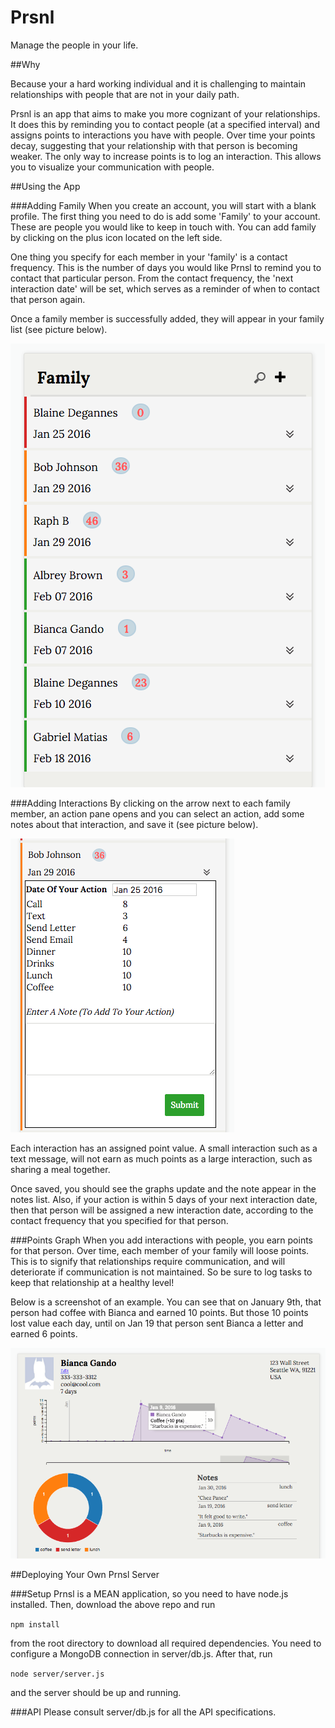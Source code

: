 # Prsnl
Manage the people in your life.

##Why

Because your a hard working individual and it is challenging to maintain relationships with people that are not in your daily path.

Prsnl is an app that aims to make you more cognizant of your relationships.  It does this by reminding you to contact people (at a specified interval) and assigns points to interactions you have with people. Over time your points decay, suggesting that your relationship with that person is becoming weaker.  The only way to increase points is to log an interaction.  This allows you to visualize your communication with people.

##Using the App

###Adding Family
When you create an account, you will start with a blank profile.  The first thing you need to do is add some 'Family' to your account.  These are people you would like to keep in touch with.  You can add family by clicking on the plus icon located on the left side.

One thing you specify for each member in your 'family' is a contact frequency.  This is the number of days you would like Prnsl to remind you to contact that particular person.  From the contact frequency, the  'next interaction date' will be set, which serves as a reminder of when to contact that person again.

Once a family member is successfully added, they will appear in your family list (see picture below).

![family-view](https://github.com/Courageous-Climbers/GaussHyrax/blob/master/readme_imgs/family-view.png?raw=true)

###Adding Interactions
By clicking on the arrow next to each family member, an action pane opens and you can select an action, add some notes about that interaction, and save it (see picture below).  

![action-view](https://github.com/Courageous-Climbers/GaussHyrax/blob/master/readme_imgs/action-view.png?raw=true)

Each interaction has an assigned point value.  A small interaction such as a text message, will not earn as much points as a large interaction, such as sharing a meal together.  

Once saved, you should see the graphs update and the note appear in the notes list.  Also, if your action is within 5 days of your next interaction date, then that person will be assigned a new interaction date, according to the contact frequency that you specified for that person.

###Points Graph
When you add interactions with people, you earn points for that person. Over time, each member of your family will loose points.  This is to signify that relationships require communication, and will deteriorate if communication is not maintained.  So be sure to log tasks to keep that relationship at a healthy level!

Below is a screenshot of an example. You can see that on January 9th, that person had coffee with Bianca and earned 10 points.  But those 10 points lost value each day, until on Jan 19 that person sent Bianca a letter and earned 6 points.

![summary-view](https://github.com/Courageous-Climbers/GaussHyrax/blob/master/readme_imgs/summary-view.png?raw=true)

##Deploying Your Own Prnsl Server

###Setup
Prnsl is a MEAN application, so you need to have node.js installed.  Then, download the above repo and run

```npm install``` 

from the root directory to download all required dependencies.  You need to configure a MongoDB connection in server/db.js.  After that, run 

```node server/server.js```

and the server should be up and running.

###API
Please consult server/db.js for all the API specifications.

